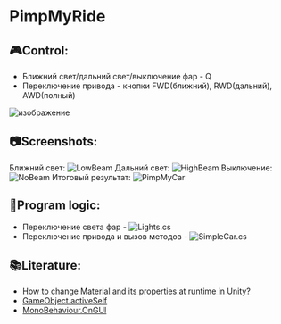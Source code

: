 # PimpMyRide
## 🎮Control:
- Ближний свет/дальний свет/выключение фар - Q
- Переключение привода - кнопки FWD(ближний), RWD(дальний), AWD(полный)

![изображение](https://github.com/AlekseyShashkov/PimpMyRideTMS/assets/17510024/99c167f2-a6e5-47af-8dcc-b1024d90bac0)
## 📷Screenshots:
Ближний свет:
![LowBeam](https://github.com/AlekseyShashkov/PimpMyRideTMS/assets/17510024/758c1b11-ab42-4de4-ab96-b82dc4d60359)
Дальний свет:
![HighBeam](https://github.com/AlekseyShashkov/PimpMyRideTMS/assets/17510024/e56af579-9d41-4bbe-bd0e-2da13a3dbcc2)
Выключение:
![NoBeam](https://github.com/AlekseyShashkov/PimpMyRideTMS/assets/17510024/cfff5ad4-b193-4e58-b518-39893225604b)
Итоговый результат:
![PimpMyCar](https://github.com/AlekseyShashkov/PimpMyRideTMS/assets/17510024/8e09f7f5-43c1-44fc-afba-c0f47e366d46)
## 🔧Program logic:
- Переключение света фар - ![Lights.cs](https://github.com/AlekseyShashkov/PimpMyRideTMS/blob/main/Assets/Scripts/Car/Lights.cs)
- Переключение привода и вызов методов - ![SimpleCar.cs](https://github.com/AlekseyShashkov/PimpMyRideTMS/blob/main/Assets/Scripts/Car/SimpleCar.cs)
## 📚Literature:
- [How to change Material and its properties at runtime in Unity?](https://ouzaniabdraouf.medium.com/how-to-change-material-and-its-properties-at-runtime-in-unity-b316fab93f26)
- [GameObject.activeSelf](https://docs.unity3d.com/ScriptReference/GameObject-activeSelf.html)
- [MonoBehaviour.OnGUI](https://docs.unity3d.com/ScriptReference/MonoBehaviour.OnGUI.html)
